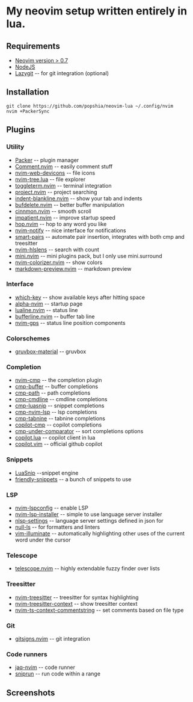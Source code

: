 # My neovim setup written entirely in lua.

## Requirements
- [Neovim version > 0.7](https://github.com/neovim/neovim)
- [NodeJS](https://nodejs.org)
- [Lazygit](https://github.com/jesseduffield/lazygit) -- for git integration (optional)

## Installation
```
git clone https://github.com/popshia/neovim-lua ~/.config/nvim
nvim +PackerSync
```

## Plugins
### Utility
- [Packer](https://github.com/wbthomason/packer.nvim) -- plugin manager
- [Comment.nvim](https://github.com/numToStr/Comment.nvim) -- easily comment stuff
- [nvim-web-devicons](https://github.com/kyazdani42/nvim-web-devicons) -- file icons
- [nvim-tree.lua](https://github.com/kyazdani42/nvim-tree.lua) -- file explorer
- [toggleterm.nvim](https://github.com/akinsho/toggleterm.nvim) -- terminal integration
- [project.nvim](https://github.com/ahmedkhalf/project.nvim") -- project searching
- [indent-blankline.nvim](https://github.com/lukas-reineke/indent-blankline.nvim) -- show your tab and indents
- [bufdelete.nvim](https://github.com/famiu/bufdelete.nvim) -- better buffer manipulation
- [cinnmon.nvim](https://github.com/declancm/cinnamon.nvim) -- smooth scroll
- [impatient.nvim](https://github.com/lewis6991/impatient.nvim) -- improve startup speed
- [hop.nvim](https://github.com/phaazon/hop.nvim) -- hop to any word you like
- [nvim-notify](https://github.com/rcarriga/nvim-notify) -- nice interface for notifications
- [smart-pairs](https://github.com/ZhiyuanLck/smart-pairs) -- automate pair insertion, integrates with both cmp and treesitter
- [nvim-hlslens](https://github.com/kevinhwang91/nvim-hlslens) -- search with count
- [mini.nvim](https://github.com/echasnovski/mini.nvim) -- mini plugins pack, but I only use mini.surround
- [nvim-colorizer.nvim](https://github.com/norcalli/nvim-colorizer.lua) -- show colors
- [markdown-preview.nvim](https://github.com/iamcco/markdown-preview.nvim) -- markdown preview

### Interface
- [which-key](https:github.com/folke/which-key.nvim") -- show available keys after hitting space
- [alpha-nvim](https:github.com/goolord/alpha-nvim) -- startup page
- [lualine.nvim](https:github.com/nvim-lualine/lualine.nvim) -- status line
- [bufferline.nvim](https:github.com/akinsho/bufferline.nvim) -- buffer tab line
- [nvim-gps](https:github.com/SmiteshP/nvim-gps") -- status line position components

### Colorschemes
- [gruvbox-material](https://github.com/sainnhe/gruvbox-material) -- gruvbox

### Completion
- [nvim-cmp](https://github.com/hrsh7th/nvim-cmp") -- the completion plugin
- [cmp-buffer](https://github.com/hrsh7th/cmp-buffer") -- buffer completions
- [cmp-path](https://github.com/hrsh7th/cmp-path") -- path completions
- [cmp-cmdline](https://github.com/hrsh7th/cmp-cmdline") -- cmdline completions
- [cmp-luasnip](https://github.com/saadparwaiz1/cmp_luasnip") -- snippet completions
- [cmp-nvim-lsp](https://github.com/hrsh7th/cmp-nvim-lsp") -- lsp completions
- [cmp-tabnine](https://github.com/tzachar/cmp-tabnine) -- tabnine completions
- [copilot-cmp](https://github.com/zbirenbaum/copilot-cmp) -- copilot completions
- [cmp-under-comparator](https://github.com/lukas-reineke/cmp-under-comparator") -- sort completions options
- [copilot.lua](https://github.com/zbirenbaum/copilot.lua) -- copilot client in lua
- [copilot.vim](https://github.com/github/copilot.vim") -- official github copilot

### Snippets
- [LuaSnip](https://github.com/L3MON4D3/LuaSnip") --snippet engine
- [friendly-snippets](https://github.com/rafamadriz/friendly-snippets") -- a bunch of snippets to use

### LSP
- [nvim-lspconfig](https://github.com/neovim/nvim-lspconfig") -- enable LSP
- [nvim-lsp-installer](https://github.com/williamboman/nvim-lsp-installer") -- simple to use language server installer
- [nlsp-settings](https://github.com/tamago324/nlsp-settings.nvim") -- language server settings defined in json for
- [null-ls](https://github.com/jose-elias-alvarez/null-ls.nvim") -- for formatters and linters
- [vim-illuminate](https://github.com/RRethy/vim-illuminate") -- automatically highlighting other uses of the current word under the cursor

### Telescope
- [telescope.nvim](https://github.com/nvim-telescope/telescope.nvim") -- highly extendable fuzzy finder over lists

### Treesitter
- [nvim-treesitter](https://github.com/nvim-treesitter/nvim-treesitter) -- treesitter for syntax highlighting
- [nvim-treesitter-context](https://github.com/nvim-treesitter/nvim-treesitter-context") -- show treesitter context
- [nvim-ts-context-commentstring](https://github.com/JoosepAlviste/nvim-ts-context-commentstring") -- set comments based on file type

### Git
- [gitsigns.nvim](https://github.com/lewis6991/gitsigns.nvim") -- git integration

### Code runners
- [jaq-nvim](https://github.com/is0n/jaq-nvim") -- code runner
- [sniprun](https://github.com/michaelb/sniprun) -- run code within a range

## Screenshots
